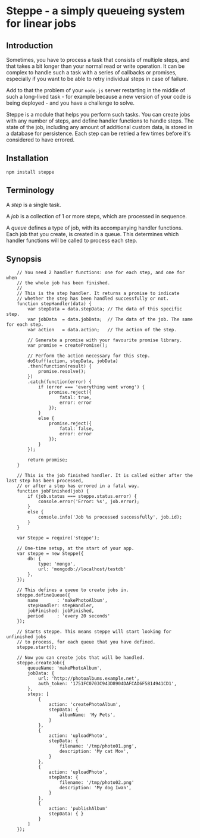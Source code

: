 # Steppe - a simply queueing system for linear jobs

## Introduction

Sometimes, you have to process a task that consists of multiple steps, and that takes a bit longer than your normal read or write operation. It can be complex to handle such a task with a series of callbacks or promises, especially if you want to be able to retry individual steps in case of failure.

Add to that the problem of your `node.js` server restarting in the middle of such a long-lived task - for example because a new version of your code is being deployed - and you have a challenge to solve.

Steppe is a module that helps you perform such tasks. You can create jobs with any number of steps, and define handler functions to handle steps. The state of the job, including any amount of additional custom data, is stored in a database for persistence. Each step can be retried a few times before it's considered to have errored.

## Installation

```npm install steppe```

## Terminology

A *step* is a single task.

A *job* is a collection of 1 or more steps, which are processed in sequence.

A *queue* defines a type of job, with its accompanying handler functions. Each job that you create, is created in a queue. This determines which handler functions will be called to process each step.

## Synopsis

```
    // You need 2 handler functions: one for each step, and one for when
    // the whole job has been finished.
    //
    // This is the step handler. It returns a promise to indicate
    // whether the step has been handled successfully or not.
    function stepHandler(data) {
        var stepData = data.stepData; // The data of this specific step.
        var jobData  = data.jobData;  // The data of the job. The same for each step.
        var action   = data.action;   // The action of the step.

        // Generate a promise with your favourite promise library.
        var promise = createPromise();

        // Perform the action necessary for this step.
        doStuff(action, stepData, jobData)
        .then(function(result) {
            promise.resolve();
        })
        .catch(function(error) {
            if (error === 'everything went wrong') {
                promise.reject({
                    fatal: true,
                    error: error
                });
            }
            else {
                promise.reject({
                    fatal: false,
                    error: error
                });
            }
        });

        return promise;
    }

    // This is the job finished handler. It is called either after the last step has been processed,
    // or after a step has errored in a fatal way.
    function jobFinished(job) {
        if (job.status === steppe.status.error) {
            console.error('Error: %s', job.error);
        }
        else {
            console.info('Job %s processed successfully', job.id);
        }
    }

    var Steppe = require('steppe');

    // One-time setup, at the start of your app.
    var steppe = new Steppe({
        db: {
            type: 'mongo',
            url: 'mongodb://localhost/testdb'
        },
    });

    // This defines a queue to create jobs in.
    steppe.defineQueue({
        name       : 'makePhotoAlbum',
        stepHandler: stepHandler,
        jobFinished: jobFinished,
        period     : 'every 20 seconds'
    });

    // Starts steppe. This means steppe will start looking for unfinished jobs
    // to process, for each queue that you have defined.
    steppe.start();

    // Now you can create jobs that will be handled.
    steppe.createJob({
        queueName: 'makePhotoAlbum',
        jobData: {
            url: 'http://photoalbums.example.net',
            auth_token: '1751FC0703C943D8904DAFCAD6F5814941CD1',
        },
        steps: [
            {
                action: 'createPhotoAlbum',
                stepData: {
                    albumName: 'My Pets',
                }
            },
            {
                action: 'uploadPhoto',
                stepData: {
                    filename: '/tmp/photo01.png',
                    description: 'My cat Mox',
                }
            },
            {
                action: 'uploadPhoto',
                stepData: {
                    filename: '/tmp/photo02.png'
                    description: 'My dog Iwan',
                }
            },
            {
                action: 'publishAlbum'
                stepData: { }
            }
        ]
    });
```
